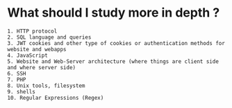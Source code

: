 # What should I study more in depth ?

    1. HTTP protocol
    2. SQL language and queries
    3. JWT cookies and other type of cookies or authentication methods for website and webapps
    4. JavaScript
    5. Website and Web-Server architecture (where things are client side and where server side)
    6. SSH
    7. PHP
    8. Unix tools, filesystem
    9. shells 
    10. Regular Expressions (Regex)
